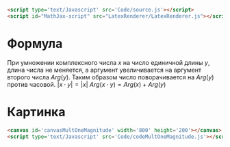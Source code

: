 ```html
<script type='text/Javascript' src='Code/source.js'></script>
<script id="MathJax-script" src="LatexRenderer/LatexRenderer.js"></script>
```

# Формула
При умножении комплексного числа $x$ на число единичной длины $y$, длина числа не меняется, а аргумент увеличивается на аргумент второго числа $Arg(y)$. Таким образом число поворачивается на $Arg(y)$ против часовой. 
$|x \cdot y| = |x|$
$Arg(x \cdot y) = Arg(x) + Arg(y)$
# Картинка
```html
<canvas id='canvasMultOneMagnitude' width='800' height='200'></canvas>
<script type='text/Javascript' src='Code/codeMultOneMagnitude.js'></script>
```

